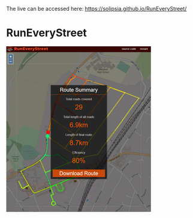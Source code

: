 The live can be accessed here: https://solipsia.github.io/RunEveryStreet/
# RunEveryStreet
![Download GPX](/docs/DownloadRoute.png)
